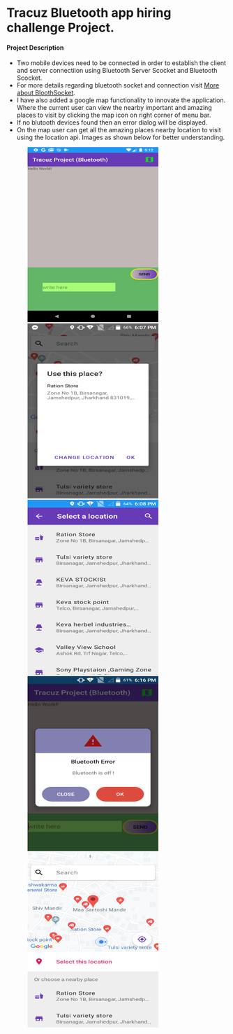 <html>
<head>
  <h1> Tracuz Bluetooth app hiring challenge Project. </h1>
  </head>
<body>
<h4> Project Description </h4>
<ul>
  <li> Two mobile devices need to be connected in order to establish the client and server connectiion using Bluetooth Server Scocket and Bluetooth Scocket.</li>
  <li> For more details regarding bluetooth socket and connection visit <a href="https://developer.android.com/reference/android/bluetooth/BluetoothSocket">More about BloothSocket</a>. </li>
    <li> I have also added a google map functionality to innovate the application. Where the current user can view the nearby important and amazing places to visit by clicking the map icon on right corner of menu bar. </li>
  <li> If no blutooth devices found then an error dialog will be displayed.</li>
  <li> On the map user can get all the amazing places nearby location to visit using the location api. Images as shown below for better understanding. </li> 
  <ul>
 <div>
 <img src="Screenshot_1579434164.png" width="300" height="400"> <img src="screen1.png" width="300" height="400">
 <br>
 <img src="screen2.png" width="300" height="400"> <img src="screen3.png" width="300" height="400">
 <br>
 <img src="screen4.png" width="300" height="400">
    </div>
 
 </body>
 </html>
